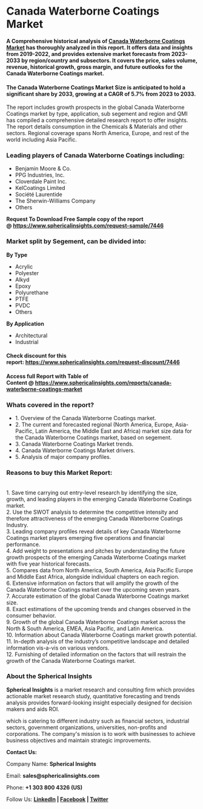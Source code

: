 <h1 class="news-post-title">Canada Waterborne Coatings Market</h1>
<p><strong>A Comprehensive historical analysis of&nbsp;<a href="https://www.sphericalinsights.com/reports/canada-waterborne-coatings-market">Canada Waterborne Coatings Market</a>&nbsp;has thoroughly analyzed in this report. It offers data and insights from 2019-2022, and provides extensive market forecasts from 2023-2033 by region/country and subsectors. It covers the price, sales volume, revenue, historical growth, gross margin, and future outlooks for the Canada Waterborne Coatings market.</strong></p>
<h4><strong>The Canada Waterborne Coatings Market Size is anticipated to hold a significant share by 2033, growing at a CAGR of 5.7% from 2023 to 2033.</strong></h4>
<p>The report includes growth prospects in the global Canada Waterborne Coatings market by type, application, sub segement and region and QMI has compiled a comprehensive detailed research report to offer insights. The report details consumption in the Chemicals &amp; Materials and other sectors. Regional coverage spans North America, Europe, and rest of the world including Asia Pacific.</p>
<h3><strong>Leading players of Canada Waterborne Coatings including:</strong></h3>
<ul>
<li>Benjamin Moore &amp; Co.</li>
<li>PPG Industries, Inc.</li>
<li>Cloverdale Paint Inc.</li>
<li>KelCoatings Limited</li>
<li>Soci&eacute;t&eacute; Laurentide</li>
<li>The Sherwin-Williams Company</li>
<li>Others</li>
</ul>
<p><strong>Request To Download Free Sample copy of the report @&nbsp;<a href="https://www.sphericalinsights.com/request-sample/7446">https://www.sphericalinsights.com/request-sample/7446</a></strong></p>
<h3><strong>Market split by Segement, can be divided into:</strong></h3>
<p><strong>By Type</strong></p>
<ul>
<li>Acrylic</li>
<li>Polyester</li>
<li>Alkyd</li>
<li>Epoxy</li>
<li>Polyurethane</li>
<li>PTFE</li>
<li>PVDC</li>
<li>Others</li>
</ul>
<p><strong>By Application</strong></p>
<ul>
<li>Architectural</li>
<li>Industrial</li>
</ul>
<h4>Check discount for this report:&nbsp;<a href="https://www.sphericalinsights.com/request-discount/7446">https://www.sphericalinsights.com/request-discount/7446</a></h4>
<h4>Access full Report with Table of Content&nbsp;@&nbsp;<a href="https://www.sphericalinsights.com/reports/canada-waterborne-coatings-market">https://www.sphericalinsights.com/reports/canada-waterborne-coatings-market</a>&nbsp;&nbsp;</h4>
<h3><strong>Whats covered in the report?</strong></h3>
<ul>
<li>1. Overview of the Canada Waterborne Coatings market.</li>
<li>2. The current and forecasted regional (North America, Europe, Asia-Pacific, Latin America, the Middle East and Africa) market size data for the Canada Waterborne Coatings market, based on segement.</li>
<li>3. Canada Waterborne Coatings Market trends.</li>
<li>4. Canada Waterborne Coatings Market drivers.</li>
<li>5. Analysis of major company profiles.</li>
</ul>
<h3><strong>Reasons to buy this Market Report:</strong></h3>
<p><br />1. Save time carrying out entry-level research by identifying the size, growth, and leading players in the emerging Canada Waterborne Coatings market.<br />2. Use the SWOT analysis to determine the competitive intensity and therefore attractiveness of the emerging Canada Waterborne Coatings Industry.<br />3. Leading company profiles reveal details of key Canada Waterborne Coatings market players emerging five operations and financial performance.<br />4. Add weight to presentations and pitches by understanding the future growth prospects of the emerging Canada Waterborne Coatings market with five year historical forecasts.<br />5. Compares data from North America, South America, Asia Pacific Europe and Middle East Africa, alongside individual chapters on each region.<br />6. Extensive information on factors that will amplify the growth of the Canada Waterborne Coatings market over the upcoming seven years.<br />7. Accurate estimation of the global Canada Waterborne Coatings market size.<br />8. Exact estimations of the upcoming trends and changes observed in the consumer behavior.<br />9. Growth of the global Canada Waterborne Coatings market across the North &amp; South America, EMEA, Asia Pacific, and Latin America.<br />10. Information about Canada Waterborne Coatings market growth potential.<br />11. In-depth analysis of the industry&rsquo;s competitive landscape and detailed information vis-a-vis on various vendors.<br />12. Furnishing of detailed information on the factors that will restrain the growth of the Canada Waterborne Coatings market.</p>
<h3><strong>About the Spherical Insights</strong></h3>
<p><strong>Spherical Insights</strong>&nbsp;is a market research and consulting firm which provides actionable market research study, quantitative forecasting and trends analysis provides forward-looking insight especially designed for decision makers and aids ROI.</p>
<p>which is catering to different industry such as financial sectors, industrial sectors, government organizations, universities, non-profits and corporations. The company's mission is to work with businesses to achieve business objectives and maintain strategic improvements.</p>
<p><strong>Contact Us:</strong></p>
<p>Company Name:&nbsp;<strong>Spherical Insights</strong></p>
<p>Email:&nbsp;<strong>sales@sphericalinsights.com</strong></p>
<p>Phone:&nbsp;<strong>+1 303 800 4326 (US)</strong></p>
<p>Follow Us:&nbsp;<strong><a href="https://www.linkedin.com/company/spherical-insight/"><u>LinkedIn</u></a>&nbsp;|&nbsp;<a href="https://www.facebook.com/sphericalinsights22"><u>Facebook</u></a>&nbsp;|&nbsp;<a href="https://twitter.com/SInsights_US"><u>Twitter</u></a></strong></p>
